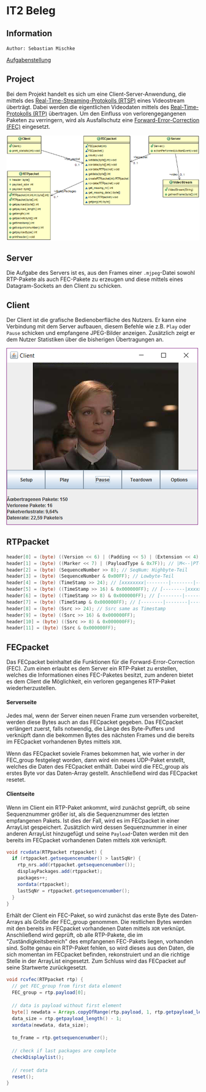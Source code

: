# IT2 Beleg

## Information

`Author: Sebastian Mischke`

[Aufgabenstellung][aufgabe]

## Project

Bei dem Projekt handelt es sich um eine Client-Server-Anwendung, die mittels des
[Real-Time-Streaming-Protokolls (RTSP)][rtsp] eines Videostream überträgt. Dabei
werden die eigentlichen Videodaten mittels des [Real-Time-Protokolls (RTP)][rtp]
übertragen. Um den Einfluss von verlorengegangenen Paketen zu verringern, wird
als Ausfallschutz eine [Forward-Error-Correction (FEC)][fec] eingesetzt.

![classdiagram]

## Server

Die Aufgabe des Servers ist es, aus den Frames einer `.mjpeg`-Datei sowohl
RTP-Pakete als auch FEC-Pakete zu erzeugen und diese mittels eines
Datagram-Sockets an den Client zu schicken.

## Client

Der Client ist die grafische Bedienoberfläche des Nutzers. Er kann eine
Verbindung mit dem Server aufbauen, diesem Befehle wie z.B. `Play` oder `Pause`
schicken und empfangene JPEG-Bilder anzeigen. Zusätzlich zeigt er dem Nutzer
Statistiken über die bisherigen Übertragungen an.

![interface_client]

## RTPpacket

```java
header[0] = (byte) ((Version << 6) | (Padding << 5) | (Extension << 4) | CC); // |VVPX|CCCC|
header[1] = (byte) ((Marker << 7) | (PayloadType & 0x7F)); // |M<--|PT->|
header[2] = (byte) (SequenceNumber >> 8); // SeqNum: Highbyte-Teil
header[3] = (byte) (SequenceNumber & 0x00FF); // Lowbyte-Teil
header[4] = (byte) (TimeStamp >> 24); // [xxxxxxxx|--------|--------|--------]
header[5] = (byte) ((TimeStamp >> 16) & 0x000000FF); // [--------|xxxxxxxx|--------|--------]
header[6] = (byte) ((TimeStamp >> 8) & 0x000000FF); // [--------|--------|xxxxxxxx|--------]
header[7] = (byte) (TimeStamp & 0x000000FF); // [--------|--------|--------|xxxxxxxx]
header[8] = (byte) (Ssrc >> 24); // Ssrc same as Timestamp
header[9] = (byte) ((Ssrc >> 16) & 0x000000FF);
header[10] = (byte) ((Ssrc >> 8) & 0x000000FF);
header[11] = (byte) (Ssrc & 0x000000FF);
```

## FECpacket

Das FECpacket beinhaltet die Funktionen für die Forward-Error-Correction (FEC).
Zum einen erlaubt es dem Server ein RTP-Paket zu erstellen, welches die
Informationen eines FEC-Paketes besitzt, zum anderen bietet es dem Client die
Möglichkeit, ein verloren gegangenes RTP-Paket wiederherzustellen.

#### Serverseite

Jedes mal, wenn der Server einen neuen Frame zum versenden vorbereitet, werden
diese Bytes auch an das FECpacket gegeben. Das FECpacket verlängert zuerst,
falls notwendig, die Länge des Byte-Puffers und verknüpft dann die bekommen
Bytes des nächsten Frames und die bereits im FECpacket vorhandenen Bytes mittels
`XOR`.

Wenn das FECpacket soviele Frames bekommen hat, wie vorher in der FEC_group
festgelegt worden, dann wird ein neues UDP-Paket erstellt, welches die Daten des
FECpacket enthält. Dabei wird die FEC_group als erstes Byte vor das Daten-Array
gestellt. Anschließend wird das FECpacket resetet.

#### Clientseite

Wenn im Client ein RTP-Paket ankommt, wird zunächst geprüft, ob seine
Sequenznummer größer ist, als die Sequenznummer des letzten empfangenen Pakets.
Ist dies der Fall, wird es im FECpacket in einer ArrayList gespeichert.
Zusätzlich wird dessen Sequenznummer in einer anderen ArrayList hinzugefügt und
seine `Payload`-Daten werden mit den bereits im FECpacket vorhandenen Daten
mittels `XOR` verknüpft.

```java
void rcvdata(RTPpacket rtppacket) {
  if (rtppacket.getsequencenumber() > lastSqNr) {
    rtp_nrs.add(rtppacket.getsequencenumber());
    displayPackages.add(rtppacket);
    packages++;
    xordata(rtppacket);
    lastSqNr = rtppacket.getsequencenumber();
  }
}
```

Erhält der Client ein FEC-Paket, so wird zunächst das erste Byte des
Daten-Arrays als Größe der FEC_group genommen. Die restlichen Bytes werden mit
den bereits im FECpacket vorhandenen Daten mittels `XOR` verknüpt. Anschließend
wird geprüft, ob alle RTP-Pakete, die im "Zuständigkeitsbereich" des empfangenen
FEC-Pakets liegen, vorhanden sind. Sollte genau ein RTP-Paket fehlen, so wird
dieses aus den Daten, die sich momentan im FECpacket befinden, rekonstruiert und
an die richtige Stelle in der ArrayList eingesetzt. Zum Schluss wird das
FECpacket auf seine Startwerte zurückgesetzt.

```java
void rcvfec(RTPpacket rtp) {
  // get FEC_group from first data element
  FEC_group = rtp.payload[0];

  // data is payload without first element
  byte[] newdata = Arrays.copyOfRange(rtp.payload, 1, rtp.getpayload_length());
  data_size = rtp.getpayload_length() - 1;
  xordata(newdata, data_size);
  
  to_frame = rtp.getsequencenumber();

  // check if last packages are complete
  checkDisplaylist();

  // reset data
  reset();
}
```

[aufgabe]: Praktikum-Streaming.pdf

[classdiagram]: /doc/img/classdiagram.png

[interface_client]: /doc/img/ui_client.png

[rtsp]: http://www.ietf.org/rfc/rfc2326.txt

[rtp]: http://www.ietf.org/rfc/rfc3550.txt

[fec]: http://www.ietf.org/rfc/rfc5109.txt
